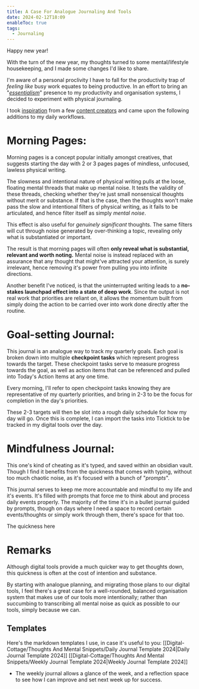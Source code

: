 ```yaml
---
title: A Case For Analogue Journaling And Tools
date: 2024-02-12T18:09
enableToc: true
tags:
  - Journaling
---
```

Happy new year! 

With the turn of the new year, my thoughts turned to some mental/lifestyle housekeeping, and I made some changes I'd like to share. 

I'm aware of a personal proclivity I have to fall for the productivity trap of *feeling* *like* busy work equates to being productive. In an effort to bring an "*[essentialism](https://www.youtube.com/watch?v=eDBYci4Vy2k)*" presence to my productivity and organisation systems, I decided to experiment with physical journaling. 

I took [inspiration](https://www.youtube.com/watch?v=inPnvN6PyLg) from a few [content creators](https://www.youtube.com/watch?v=E8vwGLMTx5I) and came upon the following additions to my daily workflows. 

# Morning Pages:

Morning pages is a concept popular initially amongst creatives, that suggests starting the day with 2 or 3 pages pages of mindless, unfocused,  lawless physical writing. 

The slowness and intentional nature of physical writing pulls at the loose, floating mental threads that make up mental noise. It tests the validity of these threads, checking whether they're just small nonsensical thoughts without merit or substance. If that is the case, then the thoughts won't make pass the slow and intentional filters of physical writing, as it fails to be articulated, and hence filter itself as simply *mental noise*. 

This effect is also useful for *genuinely significant* thoughts. The same filters will cut through noise generated by over-thinking a topic, revealing only what is substantiated or important. 

The result is that morning pages will often **only reveal what is substantial, relevant and worth noting.** Mental noise is instead replaced with an assurance that any thought that might've attracted your attention, is surely irrelevant, hence removing it's power from pulling you into infinite directions. 

Another benefit I've noticed, is that the uninterrupted writing leads to a **no-stakes launchpad effect into a state of deep work**. Since the output is not real work that priorities are reliant on, it allows the momentum built from simply doing the action to be carried over into work done directly after the routine. 

# Goal-setting Journal: 
This journal is an analogue way to track my quarterly goals. Each goal is broken down into multiple **checkpoint tasks** which represent progress towards the target. These checkpoint tasks serve to measure progress towards the goal, as well as action items that can be referenced and pulled into Today's Action Items at any one time. 

Every morning, I'll refer to open checkpoint tasks knowing they are representative of my quarterly priorities, and bring in 2-3 to be the focus for completion in the day's priorities. 

These 2-3 targets will then be slot into a rough daily schedule for how my day will go. Once this is complete, I can import the tasks into Ticktick to be tracked in my digital tools over the day. 

# Mindfulness Journal: 
This one's kind of cheating as it's typed, and saved within an obsidian vault. Though I find it benefits from the quickness that comes with typing, without too much chaotic noise, as it's focused with a bunch of "*prompts*". 

This journal serves to keep me more accountable and mindful to my life and it's events. It's filled with prompts that force me to think about and process daily events properly. The majority of the time it's in a bullet journal guided by prompts, though on days where I need a space to record certain events/thoughts or simply work through them, there's space for that too. 

The quickness here 

# Remarks
Although digital tools provide a much quicker way to get thoughts down, this quickness is often at the cost of intention and substance.

By starting with analogue planning, and migrating those plans to our digital tools, I feel there's a great case for a well-rounded, balanced organisation system that makes use of our tools more intentionally; rather than succumbing to transcribing all mental noise as quick as possible to our tools, simply because we can.  

## Templates
Here's the markdown templates I use,  in case it's useful to you:
[[Digital-Cottage/Thoughts And Mental Snippets/Daily Journal Template 2024|Daily Journal Template 2024]]
[[Digital-Cottage/Thoughts And Mental Snippets/Weekly Journal Template 2024|Weekly Journal Template 2024]]
- The weekly journal allows a glance of the week, and a reflection space to see how I can improve and set next week up for success. 
